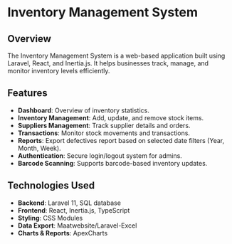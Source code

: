 # Inventory Management System

## Overview

The Inventory Management System is a web-based application built using Laravel, React, and Inertia.js. It helps businesses track, manage, and monitor inventory levels efficiently.

## Features

- **Dashboard**: Overview of inventory statistics.
- **Inventory Management**: Add, update, and remove stock items.
- **Suppliers Management**: Track supplier details and orders.
- **Transactions**: Monitor stock movements and transactions.
- **Reports**: Export defectives report based on selected date filters (Year, Month, Week).
- **Authentication**: Secure login/logout system for admins.
- **Barcode Scanning**: Supports barcode-based inventory updates.

## Technologies Used

- **Backend**: Laravel 11, SQL database
- **Frontend**: React, Inertia.js, TypeScript
- **Styling**: CSS Modules
- **Data Export**: Maatwebsite/Laravel-Excel
- **Charts & Reports**: ApexCharts
